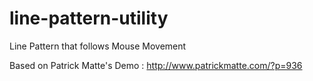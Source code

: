 # line-pattern-utility
Line Pattern that follows Mouse Movement

Based on Patrick Matte's Demo : http://www.patrickmatte.com/?p=936
